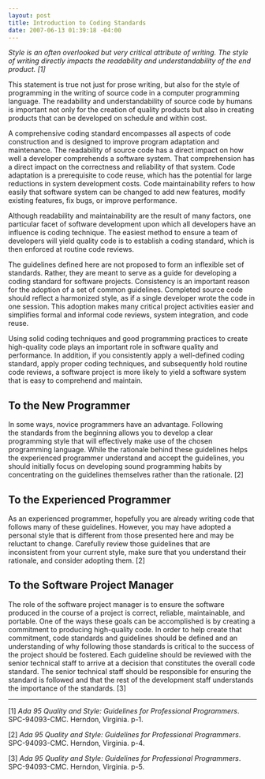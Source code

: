 ```yaml
---
layout: post
title: Introduction to Coding Standards
date: 2007-06-13 01:39:18 -04:00
---
```


*Style is an often overlooked but very critical attribute of writing. The style of writing directly impacts the readability and understandability of the end product. [1]*

This statement is true not just for prose writing, but also for the style of programming in the writing of source code in a computer programming language. The readability and understandability of source code by humans is important not only for the creation of quality products but also in creating products that can be developed on schedule and within cost. 

A comprehensive coding standard encompasses all aspects of code construction and is designed to improve program adaptation and maintenance. The readability of source code has a direct impact on how well a developer comprehends a software system. That comprehension has a direct impact on the correctness and reliability of that system. Code adaptation is a prerequisite to code reuse, which has the potential for large reductions in system development costs. Code maintainability refers to how easily that software system can be changed to add new features, modify existing features, fix bugs, or improve performance. 

Although readability and maintainability are the result of many factors, one particular facet of software development upon which all developers have an influence is coding technique. The easiest method to ensure a team of developers will yield quality code is to establish a coding standard, which is then enforced at routine code reviews.

The guidelines defined here are not proposed to form an inflexible set of standards. Rather, they are meant to serve as a guide for developing a coding standard for software projects. Consistency is an important reason for the adoption of a set of common guidelines. Completed source code should reflect a harmonized style, as if a single developer wrote the code in one session. This adoption makes many critical project activities easier and simplifies formal and informal code reviews, system integration, and code reuse.   

Using solid coding techniques and good programming practices to create high-quality code plays an important role in software quality and performance. In addition, if you consistently apply a well-defined coding standard, apply proper coding techniques, and subsequently hold routine code reviews, a software project is more likely to yield a software system that is easy to comprehend and maintain.  

## To the New Programmer

In some ways, novice programmers have an advantage. Following the standards from the beginning allows you to develop a clear programming style that will effectively make use of the chosen programming language. While the rationale behind these guidelines helps the experienced programmer understand and accept the guidelines, you should initially focus on developing sound programming habits by concentrating on the guidelines themselves rather than the rationale. [2]

## To the Experienced Programmer

As an experienced programmer, hopefully you are already writing code that follows many of these guidelines. However, you may have adopted a personal style that is different from those presented here and may be reluctant to change. Carefully review those guidelines that are inconsistent from your current style, make sure that you understand their rationale, and consider adopting them. [2] 

## To the Software Project Manager

The role of the software project manager is to ensure the software produced in the course of a project is correct, reliable, maintainable, and portable. One of the ways these goals can be accomplished is by creating a commitment to producing high-quality code. In order to help create that commitment, code standards and guidelines should be defined and an understanding of why following those standards is critical to the success of the project should be fostered. Each guideline should be reviewed with the senior technical staff to arrive at a decision that constitutes the overall code standard. The senior technical staff should be responsible for ensuring the standard is followed and that the rest of the development staff understands the importance of the standards. [3]

* * *

[1] *Ada 95 Quality and Style: Guidelines for Professional Programmers*. SPC-94093-CMC. Herndon, Virginia. p-1.

[2] *Ada 95 Quality and Style: Guidelines for Professional Programmers*. SPC-94093-CMC. Herndon, Virginia. p-4.

[3] *Ada 95 Quality and Style: Guidelines for Professional Programmers*. SPC-94093-CMC. Herndon, Virginia. p-5.
